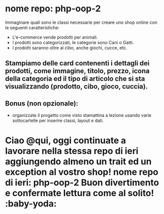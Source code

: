 # nome repo: php-oop-2
Immaginare quali sono le classi necessarie per creare uno shop online con le seguenti caratteristiche:
- L'e-commerce vende prodotti per animali.
- I prodotti sono categorizzati, le categorie sono Cani o Gatti.
- I prodotti saranno oltre al cibo, anche giochi, cucce, etc.
## Stampiamo delle card contenenti i dettagli dei prodotti, come immagine, titolo, prezzo, icona della categoria ed il tipo di articolo che si sta visualizzando (prodotto, cibo, gioco, cuccia).
## Bonus (non opzionale):
- organizzate il progetto come visto stamattina a lezione usando varie sottocartelle per inserire classi, layout e dati.

# Ciao @qui, oggi continuate a lavorare nella stessa repo di ieri aggiungendo almeno un trait ed un exception al vostro shop! nome repo di ieri: php-oop-2 Buon divertimento e confermate lettura come al solito! :baby-yoda: